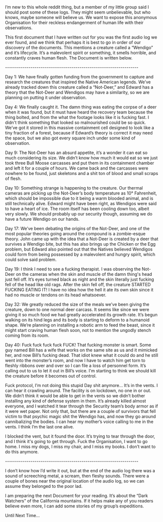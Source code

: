 I’m new to this whole reddit thing, but a member of my little group said I should post some of these logs. They might seem unbelievable, but who knows, maybe someone will believe us. We want to expose this anonymous Organisation for their reckless endangerment of human life with their observations.  


This first document that I have written out for you was the first audio log we ever found, and we think that perhaps it is best to go in order of our discovery of the documents. This mentions a creature called a “Wendigo” and it’s lifecycle. It’s a malevolent spirit or something, it smells horrible, and constantly craves human flesh. The Document is written below.

\--------------------------------------------------------------------

Day 1: We have finally gotten funding from the government to capture and research the creatures that inspired the Native American legends. We’ve already tracked down this creature called a “Not-Deer,” and Edward has a theory that the Not-Deer and Wendigos may have a similarity, so we are planning on putting it under observation.

Day 4: We finally caught it. The damn thing was eating the corpse of a deer when it was found, but it must have heard the recovery team because the thing bolted, and from the what the footage looks like it is fucking fast. I didn't think something that looked so malnourished could be so quick. We’ve got it stored in this massive containment cell designed to look like a tiny fraction of a forest, because if Edward’s theory is correct it may need the space, but we also got every square inch under some kind of observation.

Day 9: The Not-Deer has an absurd appetite, it’s a wonder it can eat so much considering its size. We didn’t know how much it would eat so we just took three Bull Moose carcasses and put them in its containment chamber and left it for a couple of hours. We came back and the carcasses were nowhere to be found, just skeletons and a shit ton of blood and small scraps of flesh.

Day 10: Something strange is happening to the creature. Our thermal cameras are picking up the Not-Deer’s body temperature as 10° Fahrenheit, which should be impossible due to it being a warm blooded animal, and is still technically alive. Edward might have been right, as Wendigos were said to have a heart of ice. The room itself has been cooling down too, albeit very slowly. We should probably up our security though, assuming we do have a future Wendigo on our hands.

Day 17: We’ve been debating the origins of the Not-Deer, and one of the most popular theories going around the compound is a zombie-esque theory. John came up with the idea that a Not-Deer is created by a deer that survives a Wendigo bite, but this has also brings up the Chicken or the Egg problem, but Edward also pointed out that the Natives believed Wendigos could form from being possessed by a malevolent and hungry spirit, which could solve said problem.

Day 19: I think I need to see a fucking therapist. I was observing the Not-Deer on the cameras when the skin and muscle of the damn thing's head just fell off. It’s eyes turned black as night and the skin literally just fucking fell of the head like old rags. After the skin fell off, the creature STARTED FUCKING EATING IT! I have no idea how the hell it ate its own skin since it had no muscle or tendons on its head whatsoever.

Day 32: We greatly reduced the size of the meals we’ve been giving the creature, down to one normal deer carcass. It seems like since we were giving it so much food we had greatly accelerated its growth rate. It’s begun walking on its hind legs and its body is starting to deform to a humanoid shape. We’re planning on installing a robotic arm to feed the beast, since it might start craving human flesh soon, not to mention the ungodly stench coming from its room. 

Day 40: Fuck fuck fuck fuck FUCK! That fucking monster is smart. Some guy named Bill has a wife that works on the same site as us and it mimicked her, and now Bill’s fucking dead. That idiot knew what it could do and he still went into the monster’s room, and now I have to watch him get torn to fleshly ribbons over and over so I can file a loss of personnel form. It’s calling out to us to let it out in Bill’s voice. I'm starting to think we should kill the creature before it becomes out of control.

Fuck protocol, I’m not doing this stupid Day shit anymore… It’s in the vents. I can hear it crawling around. The facility is on lockdown, no one in or out. We didn’t think it would be able to get in the vents so we didn’t bother installing any kind of defense system in them. It’s already killed almost everyone, and I watched it tear through the Security team’s body armor as if it were wet paper. Not only that, but there are a couple of survivors that fell victim to that psychic magic shit the Wendigo has, and now they go around cannibalizing the bodies. I can hear my mother’s voice calling to me in the vents. I think I’m the last one alive.

I blocked the vent, but it found the door. It’s trying to tear through the door, and I think it's going to get through. Fuck the Organisation, I want to go home. I miss my dogs, I miss my chair, and I miss my books. I don’t want to do this anymore. 

\--------------------------------------------------------------------

I don’t know how I’d write it out, but at the end of the audio log there was a sound of screeching metal, a scream, then fleshy sounds. There were a couple of bones near the original location of the audio log, so we can assume they belonged to the poor lad.

I am preparing the next Document for your reading. It’s about the “Dark Watchers” of the California mountains. If it helps make any of you readers believe even more, I can add some stories of my group’s expeditions. 

Until Next Time…